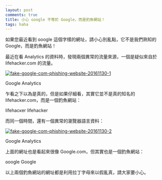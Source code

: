 ```yaml
---
layout: post
comments: true
title: 小心 ɢoogle 不等於 Google，而是釣魚網站！
tags: haha
---
```

如果您最近看到 ɢoogle 這個字樣的網址，請小心別亂點，它不是我們熟知的 Google，而是釣魚網站！

最近在看 Analytics 的資料時，發現兩個異常的流量來源，一個是疑似來自於 lifehacker.com 的流量。

[![fake-google-com-phishing-website-20161130-1](https://blog.gtwang.org/wp-content/uploads/2016/11/fake-google-com-phishing-website-20161130-1.png "Google Analytics")](https://blog.gtwang.org/wp-content/uploads/2016/11/fake-google-com-phishing-website-20161130-1.png)

Google Analytics

乍看之下以為是真的，但是如果仔細看，其實它並不是真的知名的 lifehacker.com，而是一個釣魚網站：

lifehacĸer
lifehacker

而同一個時間，還有一個異常的瀏覽器語言資料：

[![fake-google-com-phishing-website-20161130-2](https://blog.gtwang.org/wp-content/uploads/2016/11/fake-google-com-phishing-website-20161130-2.png "Google Analytics")](https://blog.gtwang.org/wp-content/uploads/2016/11/fake-google-com-phishing-website-20161130-2.png)

Google Analytics

上面的網址也是看起來很像 Google.com，但其實也是一個釣魚網站：

ɢoogle
Google

以上兩個釣魚網站的網址都是利用拉丁字母來以假亂真，請大家要小心。

